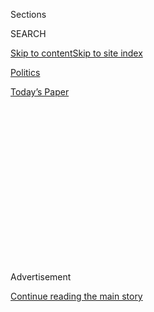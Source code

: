 <div id="app">

<div>

<div>

<div>

<div class="NYTAppHideMasthead css-1q2w90k e1suatyy0">

<div class="section css-ui9rw0 e1suatyy2">

<div class="css-eph4ug er09x8g0">

<div class="css-6n7j50">

</div>

<span class="css-1dv1kvn">Sections</span>

<div class="css-10488qs">

<span class="css-1dv1kvn">SEARCH</span>

</div>

[Skip to content](#site-content)[Skip to site
index](#site-index)

</div>

<div id="masthead-section-label" class="css-1wr3we4 eaxe0e00">

[Politics](https://www.nytimes3xbfgragh.onion/section/politics)

</div>

<div class="css-10698na e1huz5gh0">

</div>

</div>

<div id="masthead-bar-one" class="section hasLinks css-15hmgas e1csuq9d3">

<div class="css-uqyvli e1csuq9d0">

</div>

<div class="css-1uqjmks e1csuq9d1">

</div>

<div class="css-9e9ivx">

[](https://myaccount.nytimes3xbfgragh.onion/auth/login?response_type=cookie&client_id=vi)

</div>

<div class="css-1bvtpon e1csuq9d2">

[Today’s
Paper](https://www.nytimes3xbfgragh.onion/section/todayspaper)

</div>

</div>

</div>

</div>

<div data-aria-hidden="false">

<div id="site-content" data-role="main">

<div>

<div class="css-1aor85t" style="opacity:0.000000001;z-index:-1;visibility:hidden">

<div class="css-1hqnpie">

<div class="css-epjblv">

<span class="css-17xtcya">[Politics](/section/politics)</span><span class="css-x15j1o">|</span><span class="css-fwqvlz">Bolton
Was Concerned That Trump Did Favors for Autocratic Leaders, Book
Says</span>

</div>

<div class="css-k008qs">

<div class="css-1iwv8en">

<span class="css-18z7m18"></span>

<div>

</div>

</div>

<span class="css-1n6z4y">https://nyti.ms/2RQw4ay</span>

<div class="css-1705lsu">

<div class="css-4xjgmj">

<div class="css-4skfbu" data-role="toolbar" data-aria-label="Social Media Share buttons, Save button, and Comments Panel with current comment count" data-testid="share-tools">

  - 
  - 
  - 
  - 
    
    <div class="css-6n7j50">
    
    </div>

  - 
  - 

</div>

</div>

</div>

</div>

</div>

</div>

<div class="css-13pd83m">

</div>

<div id="top-wrapper" class="css-1sy8kpn">

<div id="top-slug" class="css-l9onyx">

Advertisement

</div>

[Continue reading the main
story](#after-top)

<div class="ad top-wrapper" style="text-align:center;height:100%;display:block;min-height:250px">

<div id="top" class="place-ad" data-position="top" data-size-key="top">

</div>

</div>

<div id="after-top">

</div>

</div>

<div>

<div id="sponsor-wrapper" class="css-1hyfx7x">

<div id="sponsor-slug" class="css-19vbshk">

Supported by

</div>

[Continue reading the main
story](#after-sponsor)

<div id="sponsor" class="ad sponsor-wrapper" style="text-align:center;height:100%;display:block">

</div>

<div id="after-sponsor">

</div>

</div>

<div class="css-186x18t">

</div>

<div class="css-1vkm6nb ehdk2mb0">

# Bolton Was Concerned That Trump Did Favors for Autocratic Leaders, Book Says

</div>

The former national security adviser shared his unease with the attorney
general, who cited his own worries about the president’s conversations
with the leaders of Turkey and China.

<div class="css-79elbk" data-testid="photoviewer-wrapper">

<div class="css-z3e15g" data-testid="photoviewer-wrapper-hidden">

</div>

<div class="css-1a48zt4 ehw59r15" data-testid="photoviewer-children">

![<span class="css-16f3y1r e13ogyst0" data-aria-hidden="true">According
to John R. Bolton, the former national security adviser, Attorney
General William P. Barr was concerned about President Trump’s
conversations with autocratic leaders in two
countries.</span><span class="css-cnj6d5 e1z0qqy90" itemprop="copyrightHolder"><span class="css-1ly73wi e1tej78p0">Credit...</span><span><span>Tom
Brenner/Reuters</span></span></span>](https://static01.graylady3jvrrxbe.onion/images/2020/01/27/us/politics/27dc-bolton/27dc-bolton-articleLarge.jpg?quality=75&auto=webp&disable=upscale)

</div>

</div>

<div class="css-18e8msd">

<div class="css-pdw9fk epjyd6m0">

<div class="css-1txwxcy ey68jwv0" data-aria-hidden="true">

[![Michael S.
Schmidt](https://static01.graylady3jvrrxbe.onion/images/2018/06/12/multimedia/author-michael-s-schmidt/author-michael-s-schmidt-thumbLarge.png
"Michael S. Schmidt")](https://www.nytimes3xbfgragh.onion/by/michael-s-schmidt)[![Maggie
Haberman](https://static01.graylady3jvrrxbe.onion/images/2018/07/12/multimedia/author-maggie-haberman/author-maggie-haberman-thumbLarge.png
"Maggie Haberman")](https://www.nytimes3xbfgragh.onion/by/maggie-haberman)

</div>

<div class="css-1baulvz">

By [<span class="css-1baulvz" itemprop="name">Michael S.
Schmidt</span>](https://www.nytimes3xbfgragh.onion/by/michael-s-schmidt)
and [<span class="css-1baulvz last-byline" itemprop="name">Maggie
Haberman</span>](https://www.nytimes3xbfgragh.onion/by/maggie-haberman)

</div>

</div>

  - 
    
    <div class="css-ld3wwf e16638kd2">
    
    Published Jan. 27, 2020Updated June 17,
    2020
    
    </div>

  - 
    
    <div class="css-4xjgmj">
    
    <div class="css-pvvomx" data-role="toolbar" data-aria-label="Social Media Share buttons, Save button, and Comments Panel with current comment count" data-testid="share-tools">
    
      - 
      - 
      - 
      - 
        
        <div class="css-6n7j50">
        
        </div>
    
      - 
      - 
    
    </div>
    
    </div>

</div>

</div>

<div class="section meteredContent css-1r7ky0e" name="articleBody" itemprop="articleBody">

<div class="css-1fanzo5 StoryBodyCompanionColumn">

<div class="css-53u6y8">

WASHINGTON — [John R.
Bolton](https://www.nytimes3xbfgragh.onion/2020/06/17/us/politics/bolton-book-trump-impeached.html),
the former national security adviser, privately told Attorney General
William P. Barr last year that he had concerns that President Trump was
effectively granting personal favors to the autocratic leaders of Turkey
and China, according to an unpublished manuscript by Mr. Bolton.

</div>

</div>

<div>

</div>

<div class="css-1fanzo5 StoryBodyCompanionColumn">

<div class="css-53u6y8">

Mr. Barr responded by pointing to a pair of Justice Department
investigations of companies in those countries and said he was worried
that Mr. Trump had created the appearance that he had undue influence
over what would typically be independent inquiries, according to the
manuscript. Backing up his point, Mr. Barr mentioned conversations Mr.
Trump had with the leaders, President Recep Tayyip Erdogan of Turkey and
President Xi Jinping of China.

Mr. Bolton’s account underscores the fact that the unease about Mr.
Trump’s seeming embrace of authoritarian leaders, long expressed by
experts and his opponents, also existed among some of the senior cabinet
officers entrusted by the president to carry out his foreign policy and
national security agendas.

</div>

</div>

<div class="css-1fanzo5 StoryBodyCompanionColumn">

<div class="css-53u6y8">

Mr. Bolton recounted his discussion with Mr. Barr in a [draft of an
unpublished book
manuscript](https://www.nytimes3xbfgragh.onion/2020/01/26/us/politics/trump-bolton-book-ukraine.html)
that he submitted nearly a month ago to the White House for review.
People familiar with the manuscript described its contents on the
condition of anonymity.

The book also contains an account of Mr. Trump telling Mr. Bolton in
August that he wanted to continue freezing $391 million in security
assistance to Ukraine until officials there helped with investigations
of political rivals, [The New York Times
reported](https://www.nytimes3xbfgragh.onion/2020/01/26/us/politics/trump-bolton-book-ukraine.html)
on Sunday. The matter is at the heart of the articles of impeachment
against the president.

Early Tuesday, the Justice Department’s spokeswoman, Kerri Kupec,
[posted a statement on
Twitter](https://twitter.com/KerriKupecDOJ/status/1222024338469199873?s=20)
disputing aspects of Mr. Bolton’s account.

“There was no discussion of ‘personal favors’ or ‘undue influence’ on
investigations, nor did Attorney General Barr state that the President’s
conversations with foreign leaders was improper,” the statement said.
“If this is truly what Mr. Bolton has written, then it seems he is
attributing to Attorney General Barr his own current views — views with
which Attorney General Barr does not agree.”

A spokesman for the National Security Council declined to comment on Mr.
Barr’s conversations with Mr. Bolton. In a statement on Monday, Mr.
Bolton, his publisher and his literary agency said they had not shared
the manuscript with The Times.

</div>

</div>

<div class="css-1fanzo5 StoryBodyCompanionColumn">

<div class="css-53u6y8">

“There was absolutely no coordination with The New York Times or anyone
else regarding the appearance of information about his book, ‘The Room
Where It Happened,’ at online booksellers,” Mr. Bolton, Simon & Schuster
and Javelin said in a joint statement. “Any assertion to the contrary is
unfounded speculation.”

Dean Baquet, the executive editor of The Times, responded that “The
Times does not discuss its sources, but I should point out that no one
has questioned the accuracy of our report.”

Mr. Bolton wrote in the manuscript that Mr. Barr singled out Mr. Trump’s
conversations with Mr. Xi about the Chinese telecommunications firm ZTE,
which agreed in 2017 [to plead
guilty](https://www.justice.gov/opa/pr/zte-corporation-agrees-plead-guilty-and-pay-over-4304-million-violating-us-sanctions-sending)
and pay heavy fines for violating American sanctions on doing business
with North Korea, Iran and other countries. A year later, Mr. Trump
[lifted the
sanctions](https://www.nytimes3xbfgragh.onion/2018/06/07/business/us-china-zte-deal.html)
over objections from his own advisers and Republican lawmakers.

Mr. Barr also cited remarks Mr. Trump made to Mr. Erdogan in 2018 about
the investigation of Halkbank, Turkey’s second-largest state-owned bank.
The Justice Department was scrutinizing Halkbank on fraud and
money-laundering charges for helping Iran evade sanctions imposed by the
Treasury Department.

Mr. Erdogan had been making personal appeals to Mr. Trump to use his
authority to halt any additional enforcement against the bank. In 2018,
Mr. Erdogan told reporters in Turkey that Mr. Trump had promised to
instruct cabinet members to follow through on the matter. The bank had
hired a top Republican fund-raiser to lobby the administration on the
issue.

For months, it looked as though the unusual lobbying effort might
succeed; but in October, the Justice Department [indicted the
bank](https://www.nytimes3xbfgragh.onion/2019/10/15/us/politics/halkbank-turkey-iran-indictment.html)
for aiding Iran. The charges were seen in part as an attempt by the
administration to show that it was taking a tough line on Turkey amid an
outcry over [Mr. Trump’s
endorsement](https://www.nytimes3xbfgragh.onion/2019/10/07/us/politics/turkey-syria-trump.html)
of its incursions in Syria.

</div>

</div>

<div class="css-79elbk" data-testid="photoviewer-wrapper">

<div class="css-z3e15g" data-testid="photoviewer-wrapper-hidden">

</div>

<div class="css-1a48zt4 ehw59r15" data-testid="photoviewer-children">

![<span class="css-16f3y1r e13ogyst0" data-aria-hidden="true">Mr. Bolton
has written a book about his time in the White House that is expected to
be released this
year.</span><span class="css-cnj6d5 e1z0qqy90" itemprop="copyrightHolder"><span class="css-1ly73wi e1tej78p0">Credit...</span><span>Jonathan
Ernst/Reuters</span></span>](https://static01.graylady3jvrrxbe.onion/images/2020/01/29/us/politics/27dc-bolton2-print/merlin_161839077_8563f946-d8ea-41c5-893e-913ad2498312-articleLarge.jpg?quality=75&auto=webp&disable=upscale)

</div>

</div>

<div class="audioFigureHeading">

<div class="css-1et479a">

![](https://static01.graylady3jvrrxbe.onion/images/2017/01/29/podcasts/the-daily-album-art/the-daily-album-art-articleInline-v2.jpg?quality=75&auto=webp&disable=upscale)

</div>

### Listen to ‘The Daily’: How John Bolton Could Change the Impeachment

<span class="css-59o34k">Details in a coming book by the former national
security adviser are threatening to derail Republican senators’ plans
for a speedy acquittal.</span>

</div>

<div class="css-qe9gm7">

<div>

<div class="css-1g7y0i5 e1drnplw0">

<div class="css-1ceswkc e1drnplw1">

</div>

<div class="css-f2fzwx e1drnplw2">

<div data-aria-labelledby="modal-title" data-role="region">

<div id="modal-title" class="css-mln36k">

transcript

</div>

<div class="css-pbq7ev">

</div>

<span>Back to The
Daily</span>

<div class="css-f6lhej">

<div class="css-1ialerq">

<div class="css-1701swk">

bars

</div>

<div>

<div class="css-1t7yl1y">

0:00/23:24

</div>

<div class="css-og85jy">

\-23:24

</div>

</div>

</div>

</div>

<div class="css-15fbio0">

<div class="css-1p4nyns">

transcript

## Listen to ‘The Daily’: How John Bolton Could Change the Impeachment

### Hosted by Michael Barbaro, produced by Rachel Quester and Luke Vander Ploeg, and edited by Paige Cowett and Lisa Chow

#### Details in a coming book by the former national security adviser are threatening to derail Republican senators’ plans for a speedy acquittal.

</div>

  - michael barbaro  
    From The New York Times, I’m Michael Barbaro. This is “The Daily.”

  - \[music\]  
    Today: A Times investigation reveals a firsthand account from John
    Bolton directly linking President Trump to the quid pro quo at the
    center of the impeachment. Maggie Haberman and Mike Schmidt on what
    that could mean for the final phase of the Senate trial.
    
    It’s Tuesday, January 28.
    
    Mike, Maggie, remind us when the discussion of John Bolton as a
    possible witness in the impeachment process starts.

  - michael schmidt  
    So John Bolton left the White House in early September. Trump said
    he was fired. Bolton said he resigned. A week later, we learn about
    the whistleblower’s complaint, and at that point, questions start to
    percolate. Why did Bolton resign, and what does he know? And in the
    coming weeks, as the House impeachment investigators summon White
    House officials to answer questions, we start to get different
    slivers —

  - archived recording  
    Bolton’s former aide, that’s Fiona Hill, testified yesterday before
    House impeachment investigators.

michael schmidt

— of Bolton’s concerns —

  - archived recording  
    Bolton reportedly called Giuliani, President Trump’s personal
    attorney this — “a hand grenade.”

michael schmidt

— and preoccupations with what was going on inside the White House.

  - archived recording  
    This is something that Fiona Hill said when she was talking about
    John Bolton, the former national security adviser.

michael schmidt

We don’t have a full picture, but we’re hearing things, like Bolton
saying —

  - archived recording  
    Basically he said, you go and tell Eisenberg that I am not part of
    any drug deal that Sondland, the U.S. ambassador to the European
    Union, and Mick Mulvaney are cooking up.

michael schmidt

— I didn’t want to participate in this drug deal that these
administration officials were doing.

  - archived recording  
    The term “drug deal” here refers to the Ukraine probe that they were
    trying to initiate.

michael barbaro

Right, and that was his way of referring to this pressure campaign
against Ukraine to start investigations into Democratic rivals.

michael schmidt

Correct. So we’re learning these different things, but we’re not hearing
from Bolton.

  - archived recording  
    Let me read it one more time. “Ambassador Taylor recalls that Mr.
    Morrison told Ambassador Taylor that I told Mr. Morrison that I
    conveyed this message to Mr. Yermak on September 1, 2019, in
    connection with Vice President —”

michael schmidt

And one of the problems with the impeachment investigation —

  - archived recording  
    We’ve got six people having four conversations in one sentence, and
    you just told me this is where you got your clear understanding.

michael schmidt

— was that the House was only really talking to people who were sort of
outside the president’s inner ring.

  - archived recording  
    Ambassador, you weren’t on the call, were you? You didn’t listen in
    on President Trump’s call and President Zelensky’s call?

  - archived recording (william b. taylor jr.)  
    I did not.

  - archived recording  
    You’ve never talked with Chief of Staff Mulvaney?

  - archived recording (william b. taylor jr.)  
    I never did.

  - archived recording  
    You never met the president?

  - archived recording (william b. taylor jr.)  
    That’s correct.

  - archived recording  
    This is what I can’t believe, and you’re their star witness. You’re
    their first witness.

michael schmidt

A few of the witnesses dealt with the president directly, but many of
them were simply relaying what was going on inside the White House.

michael barbaro

So Bolton becomes an even more tantalizing figure. He’s in the center of
juicy tidbits coming out of the inquiry. He may be on poor terms with
the president. It all seems to make him a perfect witness.

michael schmidt

He’s someone who Republicans trust. He has a long history in the
Republican Party, and we were hearing then that he had these concerns.
So what was it that he saw? What was it that he could add? He was in the
room with the president. What did the president tell him?

michael barbaro

So Maggie, what efforts are made by House impeachment investigators to
get Bolton to testify, to get him to just spill the beans?

maggie haberman

They asked him, back in I believe it was October, to come testify
voluntarily. He said no, and he had been ordered by the White House not
to take part, but the House decided not to submit a subpoena to try to
force him to testify, because —

michael barbaro

Why not?

maggie haberman

Because they were concerned that it was going to be a protracted legal
battle. They were very consumed with trying to wrap this all up quickly.
In hindsight, a lot of Democrats say, at least privately, they think
that that was a mistake. They think that they should have actually tried
to get him to come there.

michael barbaro

Right. So he does not end up testifying before the House.

maggie haberman

No. Bolton never spoke before the House and didn’t indicate that he
really wanted to at the time. He just said that he would not cooperate
with this request for testimony. So they sent over the articles of
impeachment without having a witness like Bolton, somebody who had a
direct conversation with the president, where the withheld military aid
for Ukraine was tied to the president’s desires for investigations.
There were just people who were speculating on motives or had heard
things secondhand, but there was no one with a firsthand interaction
with the president.

michael barbaro

O.K. So that brings us to November.

maggie haberman

Right, and so we get to November, and John Bolton is starting to make
noises, like he has something to say and he’s willing to share it. And
we learn on November 10, that one place he might be planning to share it
is in a book that he’s planning to write about his time in the White
House.

michael schmidt

So it was a pretty odd situation. You had House investigators that
wanted Bolton to talk. Bolton sort of signaling that he has something to
say. And then the news that he’s writing a book that you presume is
going to have some Ukraine details in it. So who’s going to get to that
information?

michael barbaro

Right. So in this situation, what do you two do as reporters to try to
figure out what he knows and maybe what he’s put in this book?

maggie haberman

So the House inquiry is over, but there’s all this secrecy around this
book. We knew it was coming. We had heard Simon & Schuster would be
putting it out. They wouldn’t even confirm that. We were scratching
around with people who might know. And as we were trying to do this,
Bolton then says, on January 6 — after not complying with the House
efforts to get him to testify — he says that he would be willing to
testify in the Senate, if there is a subpoena. It seemed like he was
trying to do a dance, where he was trying not to make Senate Republicans
angry at him, when he’s worked with them for years. And he needs them to
back him, as he’s embarking on this post-White House life and trying to
sell a book. But also trying to look like he was doing the right thing
and not just making it about the book. And it was really hard to
decipher what his motives were.

michael schmidt

As reporters, there is nothing that galvanizes us like a high-profile
public figure in a major story saying, I have important information, but
I’m not going to tell. And he’s essentially out there doing that —
putting the bait for reporters to try and get to the bottom of what’s in
the book.

maggie haberman

So we did what we normally do when we are handed some kind of bait,
which is we continued to try to figure out what was there and what was
in it. And whether it would include some damaging information about the
president. Or whether it would include some exculpatory information and
would be something that the president’s folks could even point to and
say it would help him. We just, we didn’t know, but we kept scratching.

michael barbaro

Right. If the one great unanswered question was what Bolton knew, then
the most obvious thing is to find out what is inside the book.

maggie haberman

That’s right, and we kept scratching and looking, and then we found out
what was in the book, and it was quite damaging to the president.

\[music\]

michael barbaro

We’ll be right back.

  - archived recording 1  
    Brand new reaction this morning from a bombshell New York Times
    report on John Bolton’s upcoming book.

  - archived recording 2  
    A trial that seemed to be on a steady and speedy path to certain
    acquittal has been hit by a seismic shock.

  - archived recording 3  
    Startling new report could upend the impeachment trial. According to
    The New York Times, former —

michael barbaro

So what did you learn was actually in this book?

maggie haberman

The biggest thing that is in there is that Bolton writes about a
conversation that he claims to have had with President Trump in August
of 2019, where he pushed the issue of this withheld military aid with
the president. And the president suggested he didn’t want to end the aid
freeze until Ukraine turned over materials that he wanted in connection
with investigations into Democrats, who he thought had harmed him in
2016.

michael barbaro

So Bolton is having a conversation — he recounts in this book — with
President Trump in which Bolton says, hey, Mr. President, I want to talk
about this financial freeze on military aid to Ukraine, presumably in
the context of Bolton wanting to end it.

maggie haberman

Bolton pushed this conversation with the president, because he, along
with the Secretary of State and the Secretary of Defense, had been
trying to get the president for weeks to end the freeze and turn the aid
over, arguing that it was necessary for Ukraine to defend itself against
Russia. And so Bolton raised this issue to test where the president was,
and the president met him back by saying he didn’t want to end this
freeze until materials that he wanted were turned over in relation to
investigations into Democrats he thought had damaged him.

michael barbaro

Wow. Democrats, including Joe Biden.

maggie haberman

Democrats, including Joe Biden and his son Hunter Biden.

michael barbaro

So Bolton is confirming in this account that President Trump articulated
— correct me if I’m wrong — a clear quid pro quo that explained why he
was holding up the security aid to Ukraine. That it was in return for
Ukraine investigating his Democratic rivals, like Joe Biden, and that of
course is the central claim of the articles of impeachment. And what
Bolton seems to be saying here is that that central claim is accurate,
and there’s now a firsthand account of it from the mouth of the
president himself.

michael schmidt

But you say confirms. This is the first time that we’re hearing anyone
say this. This is the first time that someone who was in the room, who
spoke directly to the president, says, yeah, the president didn’t want
to release the money until he got the fruits of the investigations. This
is new ground, and it’s significant, because the president’s lawyers
have time and time again argued on the Senate floor —

  - archived recording (michael purpura)  
    — that there was no connection between security assistance and
    investigations.

michael schmidt

— that the aid and the investigations were not linked.

  - archived recording (michael purpura)  
    — the pause on security assistance was distinct and unrelated to
    investigations.

michael barbaro

So this directly contradicts the way the president’s own lawyers talk
about the impeachment.

maggie haberman

Correct, or at least it undercuts their main argument, which is that
there was not a connection between what the president wanted and
releasing this aid.

michael barbaro

Am I right, Mike and Maggie, that this is as close to a smoking gun as
it gets in a case like this?

michael schmidt

Maybe, but throughout the Trump presidency, we’ve learned similarly
explosive disclosures, and the president has been able to weather them
politically. So yeah, in a normal time, would the news of the
president’s most recent national security adviser directly implicating
him in a question that is at the center of an impeachment hearing be a
smoking gun? Sure, but Trump has shown an ability to endure things like
this that gives me reticence to say, yeah, that’s a smoking gun. Because
when you say smoking gun, built into that is an assumption that the end
would be near.

maggie haberman

I’m with Mike on that. I think that we are a ways away from knowing what
this means. And as our colleague Peter Baker wrote today, it could end
up being like when the “Access Hollywood” tape came out in 2016 in the
campaign. And the big prediction was that this was going to be the end
of Donald Trump, this was going to be the end of his campaign, and it
obviously did not go that way. So we just don’t know yet.

michael barbaro

Well, what has been the reaction to this reporting, especially in the
Senate, where the trial is well underway and where the question of
calling witnesses is very much still alive?

michael schmidt

So we’re coming into the home stretch of the trial. And the question of
whether Bolton will testify has still not been resolved.

michael barbaro

Right.

michael schmidt

The story comes out, and there’s increased pressure on Senate
Republicans, those moderate ones who may be willing to go along with the
Democrats. How much does this story move them?

michael barbaro

And Maggie, what’s the answer?

maggie haberman

So far, we are seeing the same moderates who have said they want
witnesses before still say they want to hear from Bolton. So that’s Mitt
Romney.

  - archived recording  
    Four of you need to say yes. Do you think there are four votes?

  - archived recording (mitt romney)  
    I think it’s increasingly likely that the other Republicans will
    join those of us who think we should hear from John Bolton. And
    whether there are other witnesses and documents, well, that’s
    another matter. But I think John Bolton’s relevance to our decision
    has become increasingly clear.

maggie haberman

Susan Collins of Maine is another person who has said this is another
factor that points to why there should be witnesses. But two other
possible votes for witnesses, one is Lisa Murkowski of Alaska. Andother
is Lamar Alexander, who the White House is watching very closely to see
what he’ll do. They have been more circumspect about whether they think
our story changes anything. And so far, Senate Majority Leader Mitch
McConnell is trying to tell everybody to stay cool and just see how this
plays out.

michael barbaro

I mean, there will be people hearing this — hearing that the national
security adviser to the president observed him saying something that
directly implicates him in this impeachment case — and will ask, why
would any deliberative body sworn in as jurors not want to hear from
that person? What would be the justification for not hearing from Bolton
in this moment?

maggie haberman

So one thing that has come up from the senators in the last several
hours is they’re saying, if this was so important to hear from Bolton,
why didn’t the House subpoena him?

  - archived recording (john barrasso)  
    There’s nothing new here that John Bolton didn’t know before the
    House managers rested their case and stopped calling witnesses, and
    they never chose to call John Bolton.

maggie haberman

And you’re going to hear that, I think increasingly, if you don’t see a
move toward witnesses. That’s going to be an argument that senators are
going to point to.

michael barbaro

You missed your chance.

maggie haberman

Why are we doing your work for you? That part was in the House.

michael schmidt

And at another level, the reason why these senators are not going along
with calling Bolton is that Trump doesn’t want that to happen. And they
have been in lockstep with Trump for most of this.

michael barbaro

So the justification is keep the president happy.

maggie haberman

I think the justification is you have a lot of senators who are facing
elections in their own states, and the base likes Trump. And in some
states, like Lamar Alexander’s state, they want him to be loyal to
Trump. And so those are the concerns that they’re measuring, — is do
they let themselves be looked back on in history as turning away from
evidence, which some people will say they did. Or do they say, voters
don’t really want me casting that vote, and they decide to stick with
the president’s desires.

michael barbaro

So how has all of this actually landed inside the White House?

maggie haberman

Well, the White House as a whole wasn’t happy about hearing about this.
But for at least some of them, it wasn’t a surprise, because the White
House had been given a draft of this manuscript about 3.5 weeks ago from
John Bolton for a standard review process to look at classified
information and whether there is any in the book.

michael schmidt

So that means at least some folks in the White House have had a sense of
what Bolton would testify to in the impeachment investigation.

michael barbaro

If he testified.

maggie haberman

Correct.

michael barbaro

Wait. So does that mean that the president’s lawyers, including those
who are currently defending him in the Senate trial, that they knew what
John Bolton had written and knew what John Bolton had experienced, and
then continued to make a case to the public that is quite contradictory
to what Bolton is saying happened in this book?

michael schmidt

We don’t know the extent to which the manuscript, or the details about
it, were circulated. But what we do know is that in the past several
weeks, there has been a concerted effort by the president to stop Bolton
from testifying. He’s made public statements about this.

  - archived recording (donald trump)  
    The problem with John is that it’s a national security problem. You
    can’t have somebody who’s at national security. And if you think
    about it, John, he knows some of my thoughts. He knows what I think
    about leaders. What happens if he reveals what I think about a
    certain leader and it’s not very positive, and then I have to deal
    on behalf of the country? It’s going to be very hard. It’s going to
    make the job very hard. He knows other things, and I don’t know if
    we left on the best of terms. I would say, probably not. And so you
    don’t like people testifying when they didn’t leave on good terms.
    And that was due to me, not due to him. And so we’ll see what
    happens.

michael schmidt

And he has said it privately to aides.

michael barbaro

So my final question is, if John Bolton has something to say — and it
feels like he does — and the world wants to hear it, senators want to
hear it, House impeachment managers want to hear it, we all want to hear
it. And it feels like he has an obligation to the Democratic process to
say it, why doesn’t he just find a way to say it? Go on Fox. Go on CNN.
Have a news conference. Why hasn’t he taken any of those opportunities?

maggie haberman

It’s a great question, and there’s nothing preventing him from doing so.
If he wanted to issue some kind of a statement or say something publicly
that didn’t violate executive privilege with the president, he could do
that. He has yet to do any of that, and it’s not really clear why.

michael schmidt

But you know what, if John Bolton went on television right now and said
everything he would testify to, unless he was subpoenaed to appear at
that trial or if the comments from him were put into evidence, then it
couldn’t be considered by the lawmakers. This is a trial, where evidence
is brought forward. And if there is not enough votes to bring that
evidence in, then it doesn’t matter whether he stands out on the highest
point in town and says everything he knows. It only matters whether it’s
entered into the record in the Senate.

\[music\]

michael barbaro

Maggie and Mike, thank you.

maggie haberman

Thank you.

michael schmidt

Thanks for having us.

michael barbaro

On Monday, a lawyer for the White House, Patrick Philbin, tried to tamp
down talk of calling Bolton as a witness, saying that calling such a
witness would be an effort to, quote, “redo” the House impeachment
inquiry and would set a dangerous precedent for future impeachment
trials. The record that the House Democrats collected during that
process, Philbin said, shows that the president did nothing wrong. In a
tweet, the president denied Bolton’s account of their conversation about
Ukraine, writing, quote, “If John Bolton said this, it was only to sell
a book.”

We’ll be right back.

\[music\]

michael barbaro

Here’s what else you need to know today. On Monday, as it sought to
contain the coronavirus, the Chinese government broadened its quarantine
to more than 50 million people and said that it would spend at least $9
billion to stop the outbreak. The U.S. government said it was organizing
an evacuation of American citizens out of the epicenter of the illness
in Wuhan. And the pharmaceutical company Johnson & Johnson said it would
begin developing a potential vaccine against the virus, joining several
government agencies seeking to do the same. As of Monday night, the
coronavirus had infected nearly 3,000 people and killed more than 80.
That’s it for “The Daily.” I’m Michael Barbaro. See you tomorrow.

</div>

</div>

</div>

</div>

</div>

</div>

<div class="css-1fanzo5 StoryBodyCompanionColumn">

<div class="css-53u6y8">

Mr. Bolton’s statements in the book align with other comments he has
made since leaving the White House in September. In November, he said in
a private speech that none of Mr. Trump’s advisers shared the
president’s views on Turkey and that he believed Mr. Trump adopted a
more permissive approach to the country because of his financial ties
there, [NBC News
reported](https://www.nbcnews.com/politics/donald-trump/private-speech-bolton-suggests-some-trump-s-foreign-policy-decisions-n1080651).
Mr. Trump’s company has a property in Turkey.

Mr. Trump has repeatedly praised dictators throughout his presidency.
Last year, he said, “Where’s my favorite dictator?” as he waited to meet
with President Abdel Fattah el-Sisi of Egypt, [The Wall Street Journal
reported](https://www.wsj.com/articles/trump-awaiting-egyptian-counterpart-at-summit-called-out-for-my-favorite-dictator-11568403645).

Mr. Trump’s soft spot for authoritarians dates at least to his
presidential campaign, when [he
praised](https://www.nytimes3xbfgragh.onion/2016/07/06/us/politics/donald-trump-saddam-hussein.html)
Saddam Hussein for being “good” at killing terrorists and suggested that
the world would be better off were Col. Muammar el-Qaddafi, the deposed
Libyan dictator who was killed in a violent uprising in 2011, “in charge
right now.” Mr. Trump then suggested the ouster of both men was
ultimately worse for the Middle East because the Islamic State had
filled the void.

Mr. Trump declared himself “a big fan” of Mr. Erdogan as they sat side
by side in the Oval Office last fall after Mr. Trump cleared the way for
Turkish forces to invade Syria, though he warned Mr. Erdogan behind the
scenes against the offensive.

Of Mr. Xi, Mr. Trump has been similarly effusive. When the Chinese
Communist Party eliminated term limits, allowing Mr. Xi to keep his
tenure open-ended, Mr. Trump [extolled the
outcome](https://www.cnn.com/2018/03/03/politics/trump-maralago-remarks/index.html).

Mr. Xi had personally asked Mr. Trump to intervene to save ZTE, which
was on the brink of collapse because of tough American penalties for
sanctions violations.

</div>

</div>

<div class="css-1fanzo5 StoryBodyCompanionColumn">

<div class="css-53u6y8">

[Lifting the sanctions on
ZTE](https://www.nytimes3xbfgragh.onion/2018/06/07/business/us-china-zte-deal.html),
a Chinese telecommunications giant that also serves as a geopolitical
pawn for its government, most likely helped Mr. Trump negotiate with Mr.
Xi in the trade war between the two countries. But Republican lawmakers
and others objected to helping a Chinese company that broke the law and
has been accused of posing a national security threat.

Mr. Bolton’s reputation for muscular foreign policy was always an odd
fit with Mr. Trump, who often threatens excessive force but rarely
reacts with it. Mr. Bolton was pleased when Mr. Trump withdrew from the
nuclear deal between Iran and six world powers, including the United
States, that the Obama administration had entered into. Other Trump
advisers had urged him against it.

But Mr. Trump’s lack of action after Iranian aggression against the
United States rankled Mr. Bolton.

Mr. Bolton’s book has already netted significant sales. Shortly after
the disclosure of its contents on Sunday night, Amazon listed the book
for purchase. By Monday evening, it was No. 17 on Amazon’s best-seller
list.

Eric Lipton contributed reporting.

</div>

</div>

<div>

</div>

</div>

<div>

</div>

<div>

</div>

<div>

</div>

<div>

<div id="bottom-wrapper" class="css-1ede5it">

<div id="bottom-slug" class="css-l9onyx">

Advertisement

</div>

[Continue reading the main
story](#after-bottom)

<div id="bottom" class="ad bottom-wrapper" style="text-align:center;height:100%;display:block;min-height:90px">

</div>

<div id="after-bottom">

</div>

</div>

</div>

</div>

</div>

## Site Index

<div>

</div>

## Site Information Navigation

  - [© <span>2020</span> <span>The New York Times
    Company</span>](https://help.nytimes3xbfgragh.onion/hc/en-us/articles/115014792127-Copyright-notice)

<!-- end list -->

  - [NYTCo](https://www.nytco.com/)
  - [Contact
    Us](https://help.nytimes3xbfgragh.onion/hc/en-us/articles/115015385887-Contact-Us)
  - [Work with us](https://www.nytco.com/careers/)
  - [Advertise](https://nytmediakit.com/)
  - [T Brand Studio](http://www.tbrandstudio.com/)
  - [Your Ad
    Choices](https://www.nytimes3xbfgragh.onion/privacy/cookie-policy#how-do-i-manage-trackers)
  - [Privacy](https://www.nytimes3xbfgragh.onion/privacy)
  - [Terms of
    Service](https://help.nytimes3xbfgragh.onion/hc/en-us/articles/115014893428-Terms-of-service)
  - [Terms of
    Sale](https://help.nytimes3xbfgragh.onion/hc/en-us/articles/115014893968-Terms-of-sale)
  - [Site
    Map](https://spiderbites.nytimes3xbfgragh.onion)
  - [Help](https://help.nytimes3xbfgragh.onion/hc/en-us)
  - [Subscriptions](https://www.nytimes3xbfgragh.onion/subscription?campaignId=37WXW)

</div>

</div>

</div>

</div>
